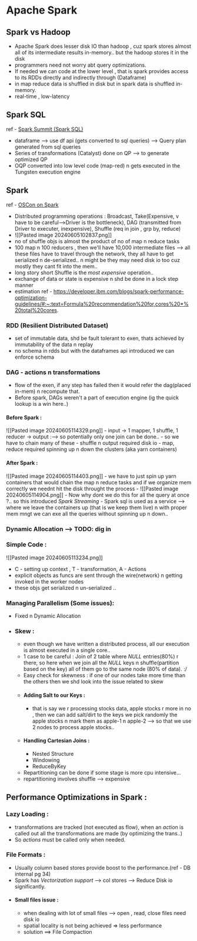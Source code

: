 # Apache Spark
## Spark vs Hadoop
- Apache Spark does lesser disk IO than hadoop , cuz spark stores almost all of its intermediate results in-memory.. but the hadoop stores it in the disk
- programmers need not worry abt query optimizations.
- If needed we can code at the lower level , that is spark provides access to its RDDs directly and indirectly through (Dataframe)
- in map reduce data is shuffled in disk but in spark data is shuffled in-memory.
- real-time , low-latency 
## Spark SQL
ref - [Spark Summit (Spark SQL)](https://www.youtube.com/watch?v=AoVmgzontXo&list=RDQM977Pv-p1WSw&index=19)
- dataframe --> use df api (gets converted to sql queries) --> Query plan generated from sql queries
- Series of transformations (Catalyst) done on QP --> to generate optimized QP 
- OQP converted into low level code (map-red) n gets executed in the Tungsten execution engine

## Spark
ref - [OSCon on Spark](https://www.youtube.com/watch?v=x8xXXqvhZq8&list=RDQM977Pv-p1WSw&index=30)
- Distributed programming operations : Broadcast, Take(Expensive, v have to be careful-->Driver is the bottleneck), DAG (transmitted from Driver to executer, inexpensive), Shuffle (req in join , grp by, reduce)
- ![[Pasted image 20240605102837.png]]
- no of shuffle objs is almost the product of no of map n reduce tasks
- 100 map n 100 reducers , then we'll have 10,000 intermediate files --> all these files have to travel through the network, they all have to get serialized n de-serialized.. n might be they may need disk io too cuz mostly they cant fit into the mem..
- long story short Shuffle is the *most expensive* operation..
- exchange of data or state is expensive n shd be done in a lock step manner
- estimation ref - https://developer.ibm.com/blogs/spark-performance-optimization-guidelines/#:~:text=Formula%20recommendation%20for,cores%20*%20total%20cores.
### RDD (Resilient Distributed Dataset)
- set of immutable data, shd be fault tolerant to exen, thats achieved by immutability of the data n replay
- no schema in rdds but with the dataframes api introduced we can enforce schema 
### DAG - actions n transformations
- flow of the exen, if any step has failed then it would refer the dag(placed in-mem) n recompute that.
- Before spark, DAGs weren't a part of execution engine (ig the quick lookup is a win here..)
#### Before Spark :

![[Pasted image 20240605114329.png]]
	- input -> 1 mapper, 1 shuffle, 1 reducer -> output :--> so potentially only one join can be done..
	- so we have to chain many of these
	- shuffle n output required disk io
	- map, reduce required spinning up n down the clusters (aka yarn containers)
#### After Spark :

![[Pasted image 20240605114403.png]]
	- we have to just spin up yarn containers that would chain the map n reduce tasks and if we organize mem correctly we neednt hit the disk throught the process
	- 
![[Pasted image 20240605114904.png]]
	- Now why dont we do this for all the query at once ?.. so this introduced *Spark Streaming*
	- Spark sql is used as a service --> where we leave the containers up (that is we keep them live) n with proper mem mngt we can exe all the queries without spinning up n down.. 

### Dynamic Allocation --> TODO: dig in 

### Simple Code : 

![[Pasted image 20240605113234.png]]
- C - setting up context , T - transformation, A - Actions
- explicit objects as funcs are sent through the wire(network) n getting invoked in the worker nodes
- these objs get serialized n un-serialized .. 

### Managing Parallelism (Some issues):
- Fixed n Dynamic Allocation
- ### Skew :
	- even though we have written a distributed process, all our execution is almost executed in a single core..
	- 1 case to be careful : Join of 2 table where *NULL* entries(80%) r there, so here when we join all the *NULL* keys n shuffle(partition based on the key) all of them go to the same node (80% of data). :/
	- Easy check for skewness : if one of our nodes take more time than the others then we shd look into the issue related to skew
	- #### Adding Salt to our Keys :
		- that is say we r processing stocks data, apple stocks r more in no , then we can add salt/dirt to the keys we pick randomly the apple stocks n mark them as apple-1 n apple-2 --> so that we use 2 nodes to process apple stocks..
	- #### Handling Cartesian Joins : 
		- Nested Structure
		- Windowing
		- ReduceByKey
	- Repartitioning can be done if some stage is more cpu intensive...
	- repartitioning involves shuffle  --> expensive

## Performance Optimizations in Spark :

### Lazy Loading : 
- transformations are tracked (not executed as flow), when an *action* is called out all the transformations are made (by optimizing the trans..) 
- So *actions* must be called only when needed.
### File Formats :
- Usually column based stores provide boost to the performance.(ref - DB internal pg 34)
- Spark has *Vectorization support* --> col stores --> Reduce Disk io significantly.
- #### Small files issue : 
	- when dealing with lot of small files --> open , read, close files need disk io
	- spatial locality is not being achieved => less performance
	- solution ==> File Compaction
	